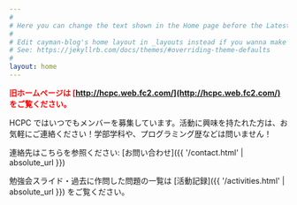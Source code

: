 ```yaml
---
#
# Here you can change the text shown in the Home page before the Latest Posts section.
#
# Edit cayman-blog's home layout in _layouts instead if you wanna make some changes
# See: https://jekyllrb.com/docs/themes/#overriding-theme-defaults
#
layout: home
---
```


<span style="color:red;font-weight:bold;">旧ホームページは [http://hcpc.web.fc2.com/](http://hcpc.web.fc2.com/) をご覧ください。</span>

HCPC ではいつでもメンバーを募集しています。活動に興味を持たれた方は、お気軽にご連絡ください！学部学科や、プログラミング歴などは問いません！

連絡先はこちらを参照ください: [お問い合わせ]({{ '/contact.html' | absolute_url }})

勉強会スライド・過去に作問した問題の一覧は [活動記録]({{ '/activities.html' | absolute_url }}) をご覧ください。
